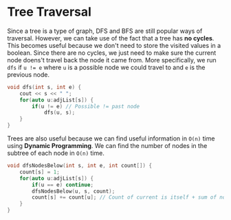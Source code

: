 # Tree Traversal
Since a tree is a type of graph, DFS and BFS are still popular ways of traversal. However, we can take use of the fact that a tree has **no cycles**. This becomes useful because we don't need to store the visited values in a boolean. Since there are no cycles, we just need to make sure the current node doens't travel back the node it came from. More specifically, we run `dfs` if `u != e` where `u` is a possible node we could travel to and `e` is the previous node. 

```cpp
void dfs(int s, int e) {
    cout << s << " ";
    for(auto u:adjList[s]) {
        if(u != e) // Possible != past node
            dfs(u, s);
    }
}
```

Trees are also useful because we can find useful information in `O(n)` time using **Dynamic Programming**. We can find the number of nodes in the subtree of each node in `O(n)` time. 

``` cpp
void dfsNodesBelow(int s, int e, int count[]) {
    count[s] = 1;
    for(auto u:adjList[s]) {
        if(u == e) continue;
        dfsNodesBelow(u, s, count);
        count[s] += count[u]; // Count of current is itself + sum of node under itself.
    }
}
```